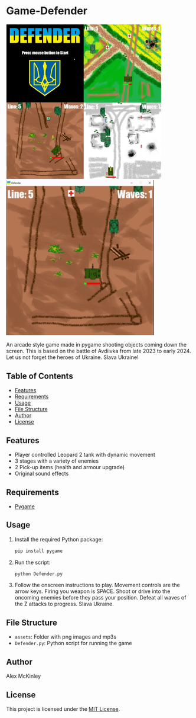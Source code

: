 # Game-Defender

<img src="screenshots.jpg" width="420"> <img src="assets/preview.gif" width="400">

An arcade style game made in pygame shooting objects coming down the screen.
This is based on the battle of Avdiivka from late 2023 to early 2024. Let us not forget the heroes of Ukraine. Slava Ukraine!

## Table of Contents
- [Features](#features)
- [Requirements](#requirements)
- [Usage](#usage)
- [File Structure](#file-structure)
- [Author](#author)
- [License](#license)

## Features
- Player controlled Leopard 2 tank with dynamic movement
- 3 stages with a variety of enemies
- 2 Pick-up items (health and armour upgrade)
- Original sound effects

## Requirements
- [Pygame](https://pypi.org/project/pygame/)

## Usage
1. Install the required Python package:

   ```bash
   pip install pygame
   ```

2. Run the script:

   ```bash
   python Defender.py
   ```

3. Follow the onscreen instructions to play. Movement controls are the arrow keys. Firing you weapon is SPACE. Shoot or drive into the oncoming enemies before they pass your position. Defeat all waves of the Z attacks to progress. Slava Ukraine.

## File Structure
- `assets`: Folder with png images and mp3s
- `Defender.py`: Python script for running the game

## Author
Alex McKinley

## License
This project is licensed under the [MIT License](LICENSE).
